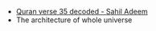 * [Quran verse 35 decoded - Sahil Adeem](https://www.youtube.com/watch?v=jWnSndnhJgo)
* The architecture of whole universe
